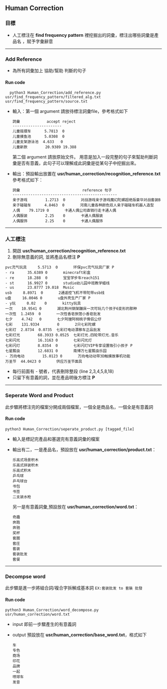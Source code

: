 ## Human Correction

### 目標
* 人工標注在 **find frequency pattern** 裡挖掘出的詞彙，標注出哪些詞彙是產品名 ，賦予字彙辭意

****
### Add Reference
* 為所有詞彙加上 協助/幫助 判斷的句子

#### Run code

```
  python3 Human_Correction/add_reference.py usr/find_frequency_pattern/filtered_alg.txt usr/find_frequency_pattern/source.txt
```
  * 輸入：第一個 argument 請放待標注詞彙file，參考格式如下

    ```
    詞彙            accept reject
    ----------------------
  	儿童摇摆车      5.7813  0
  	儿童摸鱼池      5.0308  0
  	儿童支架游泳池  4.633   0
  	儿童新款        20.9389 19.388
    ```
  
    第二個 argument 請放原始文件。 用意是加入一段完整的句子來幫助判斷詞彙是否有意義，此句子可以理解成此詞彙是從某句子中挖掘出來。

  * 輸出：預設輸出放置在 **usr/human_correction/recognition_reference.txt**
    參考格式如下：
    ```
    詞彙                            reference 句子
    -----------------------------------------------
    亲子游戏        1.2713  0       对战游戏亲子游戏魔幻陀螺超绝版豪华对战套装B
    亲子碰碰车      4.8463  0       河南儿童各种颜色双人亲子碰碰车机器人造型
    人偶    79.1719 0       卡通人偶公司直销行走卡通人偶
    人偶服装        2.25    0       卡通人偶服装
    人偶服饰        2.25    0       卡通人偶服饰
    ```
****
### 人工標注

1. 開啟 **usr/human_correction/recognition_reference.txt**
2. 刪除無意義的詞, 並將產品名標注 **P**
  ```
  pvc充气玩具     5.5713  0       环保pvc充气玩具厂家 P
  - ra      35.6389 0       minecraft彩盒
  - re      18.288  0       宝宝学步车reach151
  - st      16.9927 0       studio幼儿园中班教学蜡线
  - us      23.8777 19.018  Music
  usb     8.8971  0       2通遥控飞机不带陀带usb线 
  u盘     16.0046 0       u盘外壳生产厂家 P
  - y玩     0.02    0       kitty玩具
  一次    10.9541 0       湖北荆州钢架蹦床一次可玩几个孩子6变形的那种
  一次性  1.2459  0       一次性香皂旅馆小香皂批发
  七夕    4.742   0       七夕阿狸阿桃桃子情侣公仔
  七彩    131.9334        0       2只七彩陀螺
  七彩灯  2.8734  0.0735  七彩灯电动漂移车正品批发
  七彩灯光        68.3933 0.0525  七彩灯光.四轮带灯光.音乐
  七彩闪光        16.3163 0       七彩闪光灯
  七彩闪灯        8.8354  0       七彩闪灯VIP专享设置吸引小孩子 P
  七星瓢虫        12.6831 0       南博万七星瓢虫乐园
  - 万向电动        15.0123 0       万向电动动带3D触摸故事机功能
  万圣节  44.0423 0       供应万圣节面具
  ```
  * 每行前面有 *-* 號者，代表刪除整段 (line 2,3,4,5,8,18)
  * 只留下有意義的詞，並在產品明後方標注 **P**

****
### Seperate Word and Product

此步驟將標注完的檔案分開成兩個檔案，一個全是商品名，一個全是有意義詞

#### Run code

```
python3 Human_Correction/seperate_product.py [tagged_file]
```
* 輸入是標記完產品和塞選完有意義詞彙的檔案
* 輸出有二，一是產品名，預設放在 **usr/human_correction/product.txt**：

  ```
  乐高式场景积木
  乐高式拼装积木
  乐高式积木
  乒乓球
  乒乓球台
  书包
  书签
  二支装水枪
  ```
  另一是有意義詞彙,預設放在 **usr/human_correction/word.txt**：
  
  ```
  奇趣
  奔跑
  奔驰
  奖杯
  套圈
  套庄
  套装
  套装批发
  套餐
  ```
****
### Decompse word

此步驟是進一步將組合詞/複合字拆解成基本詞
`EX:套装批发 to 套裝 批發`

#### Run code

```
python3 Human_Correction/word_decompose.py usr/human_correction/word.txt
```

* input 即前一步驟產生的有意義詞
* output 預設放在 **usr/human_correction/base_word.txt**，格式如下

  ```
  车
  专色
  商场
  印花
  品牌
  一起
  喷球车
  发音
  ```

